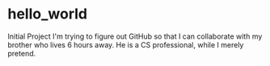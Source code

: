 # hello_world
Initial Project
I'm trying to figure out GitHub so that I can collaborate with my brother who lives 6 hours away.  He is a CS professional, while I merely pretend.
